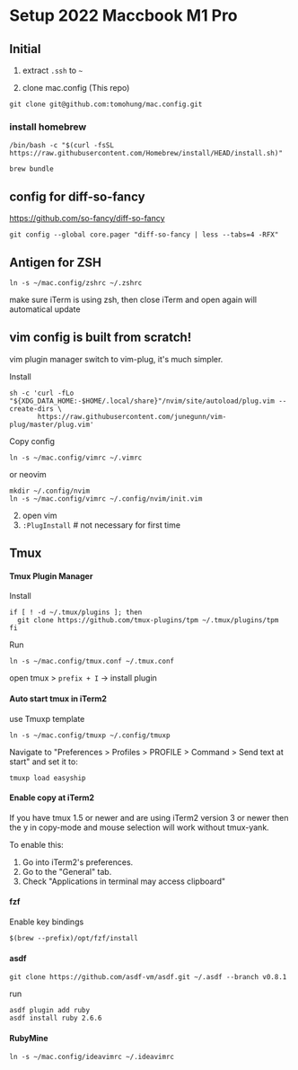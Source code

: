 # Setup 2022 Maccbook M1 Pro

## Initial

1. extract `.ssh` to `~`

2. clone mac.config (This repo)
```
git clone git@github.com:tomohung/mac.config.git
```
### install homebrew
```
/bin/bash -c "$(curl -fsSL https://raw.githubusercontent.com/Homebrew/install/HEAD/install.sh)"
```

```
brew bundle
```

## config for diff-so-fancy
https://github.com/so-fancy/diff-so-fancy
```
git config --global core.pager "diff-so-fancy | less --tabs=4 -RFX"
```

## Antigen for ZSH
```
ln -s ~/mac.config/zshrc ~/.zshrc
```
make sure iTerm is using zsh, then close iTerm and open again will automatical update

## vim config is built from scratch!
vim plugin manager switch to vim-plug, it's much simpler.

Install
```
sh -c 'curl -fLo "${XDG_DATA_HOME:-$HOME/.local/share}"/nvim/site/autoload/plug.vim --create-dirs \
       https://raw.githubusercontent.com/junegunn/vim-plug/master/plug.vim'
```

Copy config
```
ln -s ~/mac.config/vimrc ~/.vimrc
```

or neovim
```
mkdir ~/.config/nvim
ln -s ~/mac.config/vimrc ~/.config/nvim/init.vim
```

2. open vim
3. `:PlugInstall` # not necessary for first time

## Tmux
#### Tmux Plugin Manager
Install
```
if [ ! -d ~/.tmux/plugins ]; then
  git clone https://github.com/tmux-plugins/tpm ~/.tmux/plugins/tpm
fi
```
Run
```
ln -s ~/mac.config/tmux.conf ~/.tmux.conf
```
open tmux > `prefix + I` -> install plugin

#### Auto start tmux in iTerm2
use Tmuxp template

```
ln -s ~/mac.config/tmuxp ~/.config/tmuxp
```

Navigate to "Preferences > Profiles > PROFILE > Command > Send text at start" and set it to:
```
tmuxp load easyship
```

#### Enable copy at iTerm2
If you have tmux 1.5 or newer and are using iTerm2 version 3 or newer then the y in copy-mode and mouse selection will work without tmux-yank.

To enable this:
1. Go into iTerm2's preferences.
2. Go to the "General" tab.
3. Check "Applications in terminal may access clipboard"

#### fzf

Enable key bindings
```
$(brew --prefix)/opt/fzf/install
```
#### asdf

```
git clone https://github.com/asdf-vm/asdf.git ~/.asdf --branch v0.8.1
```

run
```
asdf plugin add ruby
asdf install ruby 2.6.6
```

#### RubyMine
```
ln -s ~/mac.config/ideavimrc ~/.ideavimrc
```
